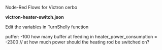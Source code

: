 Node-Red Flows for Victron cerbo



__victron-heater-switch.json__

Edit the variables in TurnShelly function

puffer: -100  how many buffer at feeding in
heater_power_consumption = -2300 // at how much power should the heating rod be switched on?